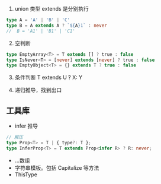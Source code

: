 1. union 类型 extends 是分别执行
```ts
type A = 'A' | 'B' | 'C'
type B = A extends A ? `${A}1` : never
//  B = 'A1' | 'B1' | 'C1'
```

2. 空判断
```ts
type EmptyArray<T> = T extends [] ? true : false
type IsNever<T> = [never] extends [never] ? true : false
type EmptyObject<T> = {} extends T ? true : false
```

3. 条件判断 T extends U ? X: Y

4. 递归推导，找到出口

## 工具库
- infer 推导
```ts
// 解压
type Prop<T> = T | { type?: T };
type InferProp<T> = T extends Prop<infer R> ? R: never;
```
- ...数组
- 字符串模板。包括 Capitalize 等方法
- ThisType
